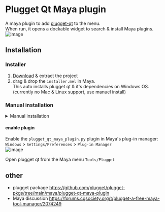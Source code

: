 # Plugget Qt Maya plugin

A maya plugin to add [plugget-qt](https://github.com/plugget/plugget-qt) to the menu.  
When run, it opens a dockable widget to search & install Maya plugins.   
![image](https://github.com/plugget/plugget-qt-maya-plugin/assets/3758308/cce315dd-b509-4050-be2e-29af1196d992)




## Installation 

### Installer
1. [Download](https://github.com/plugget/plugget-qt-maya-plugin/archive/refs/heads/main.zip) & extract the project
2. drag & drop the  `installer.mel` in Maya.  <!-- [here](https://raw.githubusercontent.com/plugget/plugget-qt-maya-plugin/main/installer.mel))   -->  
This auto installs plugget qt & it's dependencies on Windows OS. (currently no Mac & Linux support, use manuel install)

### Manual installation
<details>
<summary>Manual installation </summary>

#### 1. install the Python plugin
- copy the `plugget-qt-maya-plugin.py` to the `maya/plug-ins` folder.  
- or run the below command to do it for you.
```
pip install https://github.com/plugget/plugget-qt-maya-plugin/archive/refs/heads/main.zip --target "C:/Users/%username%/Documents/Maya/plug-ins" --no-dependencies
```
<sup>_1. if the target folder doesn't exist, this command creates a `Maya/plug-ins` folder in your documents , which requires admin access_</sup>  
<sup>_2. When a user has been renamed on Windows, `%username%` will return the current name. But the folder path will use the old name, requiring you to manually edit the path_</sup>  

#### 2. install the Python dependencies
pip install the dependencies to the Maya script folder
```
pip install plugget-qt --target "C:/Users/%username%/Documents/Maya/scripts" --no-dependencies
```
</details>

#### enable plugin
Enable the `plugget_qt_maya_plugin.py` plugin in Maya's plug-in manager:  
`Windows` > `Settings/Preferences` > `Plug-in Manager`  
![image](https://github.com/plugget/plugget-qt-maya-plugin/assets/3758308/2f8f3e0e-660a-47da-ae32-10c865ed9f4d)


Open plugget qt from the Maya menu `Tools/Plugget`

## other
- plugget package https://github.com/plugget/plugget-pkgs/tree/main/maya/plugget-qt-maya-plugin
- Maya discussion https://forums.cgsociety.org/t/plugget-a-free-maya-tool-manager/2074249
